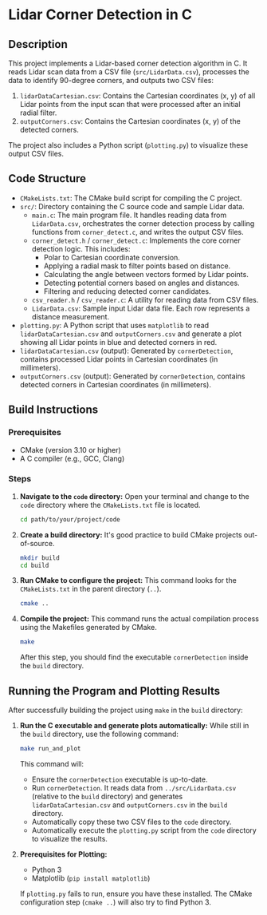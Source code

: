 # Lidar Corner Detection in C

## Description

This project implements a Lidar-based corner detection algorithm in C. It reads Lidar scan data from a CSV file (`src/LidarData.csv`), processes the data to identify 90-degree corners, and outputs two CSV files:
1.  `lidarDataCartesian.csv`: Contains the Cartesian coordinates (x, y) of all Lidar points from the input scan that were processed after an initial radial filter.
2.  `outputCorners.csv`: Contains the Cartesian coordinates (x, y) of the detected corners.

The project also includes a Python script (`plotting.py`) to visualize these output CSV files.

## Code Structure

*   `CMakeLists.txt`: The CMake build script for compiling the C project.
*   `src/`: Directory containing the C source code and sample Lidar data.
    *   `main.c`: The main program file. It handles reading data from `LidarData.csv`, orchestrates the corner detection process by calling functions from `corner_detect.c`, and writes the output CSV files.
    *   `corner_detect.h` / `corner_detect.c`: Implements the core corner detection logic. This includes:
        *   Polar to Cartesian coordinate conversion.
        *   Applying a radial mask to filter points based on distance.
        *   Calculating the angle between vectors formed by Lidar points.
        *   Detecting potential corners based on angles and distances.
        *   Filtering and reducing detected corner candidates.
    *   `csv_reader.h` / `csv_reader.c`: A utility for reading data from CSV files.
    *   `LidarData.csv`: Sample input Lidar data file. Each row represents a distance measurement.
*   `plotting.py`: A Python script that uses `matplotlib` to read `lidarDataCartesian.csv` and `outputCorners.csv` and generate a plot showing all Lidar points in blue and detected corners in red.
*   `lidarDataCartesian.csv` (output): Generated by `cornerDetection`, contains processed Lidar points in Cartesian coordinates (in millimeters).
*   `outputCorners.csv` (output): Generated by `cornerDetection`, contains detected corners in Cartesian coordinates (in millimeters).

## Build Instructions

### Prerequisites

*   CMake (version 3.10 or higher)
*   A C compiler (e.g., GCC, Clang)

### Steps

1.  **Navigate to the `code` directory:**
    Open your terminal and change to the `code` directory where the `CMakeLists.txt` file is located.
    ```bash
    cd path/to/your/project/code
    ```

2.  **Create a build directory:**
    It's good practice to build CMake projects out-of-source.
    ```bash
    mkdir build
    cd build
    ```

3.  **Run CMake to configure the project:**
    This command looks for the `CMakeLists.txt` in the parent directory (`..`).
    ```bash
    cmake ..
    ```

4.  **Compile the project:**
    This command runs the actual compilation process using the Makefiles generated by CMake.
    ```bash
    make
    ```
    After this step, you should find the executable `cornerDetection` inside the `build` directory.

## Running the Program and Plotting Results

After successfully building the project using `make` in the `build` directory:

1.  **Run the C executable and generate plots automatically:**
    While still in the `build` directory, use the following command:
    ```bash
    make run_and_plot
    ```
    This command will:
    *   Ensure the `cornerDetection` executable is up-to-date.
    *   Run `cornerDetection`. It reads data from `../src/LidarData.csv` (relative to the `build` directory) and generates `lidarDataCartesian.csv` and `outputCorners.csv` in the `build` directory.
    *   Automatically copy these two CSV files to the `code` directory.
    *   Automatically execute the `plotting.py` script from the `code` directory to visualize the results.

2.  **Prerequisites for Plotting:**
    *   Python 3
    *   Matplotlib (`pip install matplotlib`)

    If `plotting.py` fails to run, ensure you have these installed. The CMake configuration step (`cmake ..`) will also try to find Python 3.
